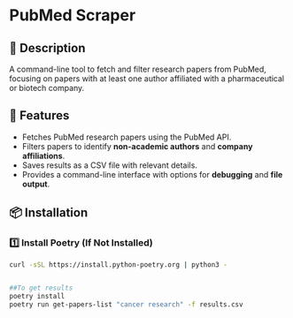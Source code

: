 # PubMed Scraper

## 📖 Description
A command-line tool to fetch and filter research papers from PubMed, focusing on papers with at least one author affiliated with a pharmaceutical or biotech company.

## 🚀 Features
- Fetches PubMed research papers using the PubMed API.
- Filters papers to identify **non-academic authors** and **company affiliations**.
- Saves results as a CSV file with relevant details.
- Provides a command-line interface with options for **debugging** and **file output**.

## 📦 Installation

### 1️⃣ Install Poetry (If Not Installed)
```sh
curl -sSL https://install.python-poetry.org | python3 -


##To get results
poetry install
poetry run get-papers-list "cancer research" -f results.csv


